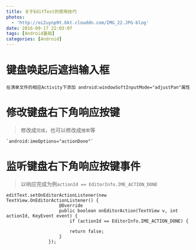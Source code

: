 ```yaml
---
title: 关于EditText的使用技巧
photos:
  - 'http://oi2uynp9t.bkt.clouddn.com/IMG_22.JPG-blog'
date: 2016-09-17 22:03:07
tags: [Android基础]
categories: [Android]
---
```


<!--more-->

# 键盘唤起后遮挡输入框

```
在清单文件的相应Activity下添加 android:windowSoftInputMode="adjustPan"属性

```
# 修改键盘右下角响应按键
> 修改成`完成`，也可以修改成`搜索`等

```
`android:imeOptions="actionDone"`
```

# 监听键盘右下角响应按键事件

> 以响应完成为例`actionId == EditorInfo.IME_ACTION_DONE`

```
editText.setOnEditorActionListener(new TextView.OnEditorActionListener() {
                    @Override
                    public boolean onEditorAction(TextView v, int actionId, KeyEvent event) {
                        if (actionId == EditorInfo.IME_ACTION_DONE) {
                            
                        return false;
                    }
                });
```